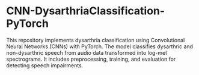 # CNN-DysarthriaClassification-PyTorch
This repository implements dysarthria classification using Convolutional Neural Networks (CNNs) with PyTorch. The model classifies dysarthric and non-dysarthric speech from audio data transformed into log-mel spectrograms. It includes preprocessing, training, and evaluation for detecting speech impairments.
